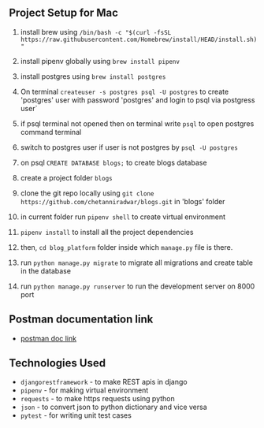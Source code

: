 
## Project Setup for Mac

1. install brew using `/bin/bash -c "$(curl -fsSL https://raw.githubusercontent.com/Homebrew/install/HEAD/install.sh)"`

2. install pipenv globally using `brew install pipenv`

3. install postgres using `brew install postgres`

4. On terminal `createuser -s postgres
psql -U postgres` to create 'postgres' user with password 'postgres' and login to psql via postgress user`

5. if psql terminal not opened then on terminal write `psql` to open postgres command terminal

6. switch to postgres user if user is not postgres by `psql -U postgres`

7. on psql `CREATE DATABASE blogs;` to create blogs database

8. create a project folder `blogs`

9. clone the git repo locally using `git clone https://github.com/chetanniradwar/blogs.git` in 'blogs' folder

10. in current folder run `pipenv shell` to create virtual environment

11. `pipenv install` to install all the project dependencies

12. then, `cd blog_platform` folder inside which `manage.py` file is there.

13. run `python manage.py migrate` to migrate all migrations and create table in the database

14. run `python manage.py runserver` to run the development server on 8000 port


## Postman documentation link
- [postman doc link](https://documenter.getpostman.com/view/20803750/2s93XyThu2)


## Technologies Used
- `djangorestframework` - to make REST apis in django
- `pipenv` - for making virtual environment
- `requests` - to make https requests using python
- `json` - to convert json to python dictionary and vice versa
- `pytest` - for writing unit test cases
